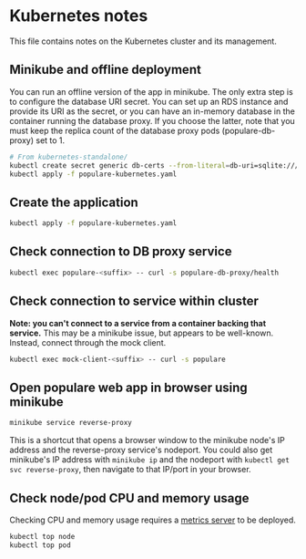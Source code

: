 # Kubernetes notes

This file contains notes on the Kubernetes cluster and its management.

## Minikube and offline deployment

You can run an offline version of the app in minikube. The only extra step is
to configure the database URI secret. You can set up an RDS instance and
provide its URI as the secret, or you can have an in-memory database in the
container running the database proxy. If you choose the latter, note that you
must keep the replica count of the database proxy pods (populare-db-proxy) set
to 1.

```bash
# From kubernetes-standalone/
kubectl create secret generic db-certs --from-literal=db-uri=sqlite:////tmp/populare_rds.db
kubectl apply -f populare-kubernetes.yaml
```

## Create the application

```bash
kubectl apply -f populare-kubernetes.yaml
```

## Check connection to DB proxy service

```bash
kubectl exec populare-<suffix> -- curl -s populare-db-proxy/health
```

## Check connection to service within cluster

**Note: you can't connect to a service from a container backing that service.**
This may be a minikube issue, but appears to be well-known. Instead, connect
through the mock client.

```bash
kubectl exec mock-client-<suffix> -- curl -s populare
```

## Open populare web app in browser using minikube

```bash
minikube service reverse-proxy
```

This is a shortcut that opens a browser window to the minikube node's IP
address and the reverse-proxy service's nodeport. You could also get minikube's
IP address with `minikube ip` and the nodeport with
`kubectl get svc reverse-proxy`, then navigate to that IP/port in your browser.

## Check node/pod CPU and memory usage

Checking CPU and memory usage requires a [metrics server](https://github.com/kubernetes-sigs/metrics-server)
to be deployed.

```bash
kubectl top node
kubectl top pod
```
